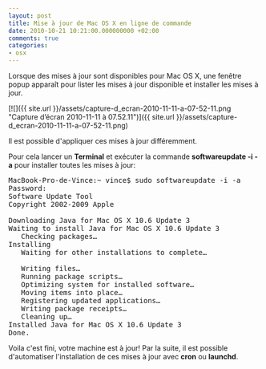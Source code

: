 ```yaml
---
layout: post
title: Mise à jour de Mac OS X en ligne de commande
date: 2010-10-21 10:21:00.000000000 +02:00
comments: true
categories:
- osx
---
```


Lorsque des mises à jour sont disponibles pour Mac OS X, une fenêtre popup apparaît pour lister les mises à jour disponible et installer les mises à jour.

[![]({{ site.url }}/assets/capture-d_ecran-2010-11-11-a-07-52-11.png "Capture d’écran 2010-11-11 à 07.52.11")]({{ site.url }}/assets/capture-d_ecran-2010-11-11-a-07-52-11.png)

Il est possible d'appliquer ces mises à jour différemment.

Pour cela lancer un **Terminal** et exécuter la commande **softwareupdate -i -a** pour installer toutes les mises à jour:

<pre>MacBook-Pro-de-Vince:~ vince$ sudo softwareupdate -i -a
Password:
Software Update Tool
Copyright 2002-2009 Apple

Downloading Java for Mac OS X 10.6 Update 3
Waiting to install Java for Mac OS X 10.6 Update 3
   Checking packages…
Installing
   Waiting for other installations to complete…

   Writing files…
   Running package scripts…
   Optimizing system for installed software…
   Moving items into place…
   Registering updated applications…
   Writing package receipts…
   Cleaning up…
Installed Java for Mac OS X 10.6 Update 3
Done.</pre>

Voila c'est fini, votre machine est à jour! Par la suite, il est possible d'automatiser l'installation de ces mises à jour avec **cron** ou **launchd**.
